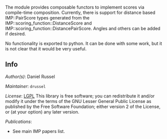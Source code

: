 The module provides composable functors to implement scores via compile-time composition. Currently, there is support for distance based IMP::PairScore types generated from the IMP::scoring_function::DistanceScore and IMP::scoring_function::DistancePairScore. Angles and others can be added if desired.

No functionality is exported to python. It can be done with some work, but it
is not clear that it would be very useful.

## Info

_Author(s)_: Daniel Russel

_Maintainer_: `drussel`

_License_: [LGPL](http://www.gnu.org/licenses/old-licenses/lgpl-2.1.html)
This library is free software; you can redistribute it and/or
modify it under the terms of the GNU Lesser General Public
License as published by the Free Software Foundation; either
version 2 of the License, or (at your option) any later version.

_Publications_:
 - See main IMP papers list.
